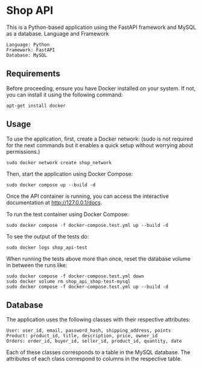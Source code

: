 # Shop API

This is a Python-based application using the FastAPI framework and MySQL as a database.
Language and Framework

    Language: Python
    Framework: FastAPI
    Database: MySQL

## Requirements

Before proceeding, ensure you have Docker installed on your system. If not, you can install it using the following command:

    apt-get install docker

## Usage

To use the application, first, create a Docker network:
(sudo is not required for the next commands but it enables a quick setup without worrying about permissions.)
    
    sudo docker network create shop_network

Then, start the application using Docker Compose:

    sudo docker compose up --build -d

Once the API container is running, you can access the interactive documentation at http://127.0.0.1/docs.

To run the test container using Docker Compose:

    sudo docker compose -f docker-compose.test.yml up --build -d

To see the output of the tests do:

    sudo docker logs shop_api-test

When running the tests above more than once, reset the database volume in between the runs like:

    sudo docker compose -f docker-compose.test.yml down
    sudo docker volume rm shop_api_shop-test-mysql
    sudo docker compose -f docker-compose.test.yml up --build -d
    
## Database

The application uses the following classes with their respective attributes:

    User: user_id, email, password_hash, shipping_address, points
    Product: product_id, title, description, price, owner_id
    Orders: order_id, buyer_id, seller_id, product_id, quantity, date

Each of these classes corresponds to a table in the MySQL database. The attributes of each class correspond to columns in the respective table.